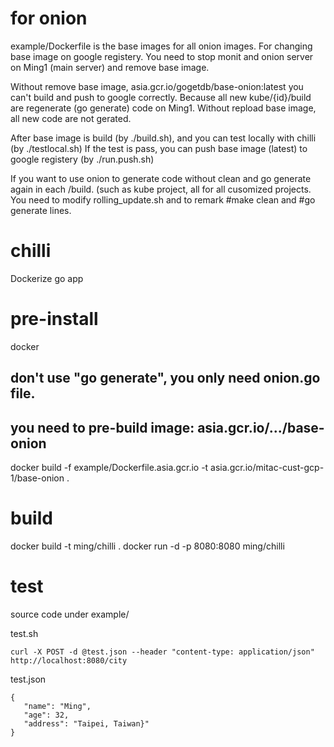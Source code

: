 # for onion
example/Dockerfile is the base images for all onion images. For changing base image on google registery.
You need to stop monit and onion server on Ming1 (main server) and remove base image.

Without remove base image, asia.gcr.io/gogetdb/base-onion:latest
you can't build and push to google correctly.
Because all new kube/{id}/build are regenerate (go generate) code on Ming1. Without repload base image, all new code are not gerated.

After base image is build (by ./build.sh), and you can test locally with chilli (by ./testlocal.sh)
If the test is pass, you can push base image (latest) to google registery (by ./run.push.sh)

If you want to use onion to generate code without clean and go generate again in each /build. (such as kube project, all for all cusomized projects. You need to modify rolling_update.sh and to remark #make clean and #go generate lines.


# chilli
Dockerize go app

# pre-install
docker
## don't use "go generate", you only need onion.go file.
## you need to pre-build image: asia.gcr.io/.../base-onion 
docker build -f example/Dockerfile.asia.gcr.io -t asia.gcr.io/mitac-cust-gcp-1/base-onion .

# build
docker build -t ming/chilli .
docker run -d -p 8080:8080 ming/chilli

# test
source code under example/

test.sh
```
curl -X POST -d @test.json --header "content-type: application/json" http://localhost:8080/city
```

test.json
```
{
   "name": "Ming", 
   "age": 32,
   "address": "Taipei, Taiwan}"
}

```
